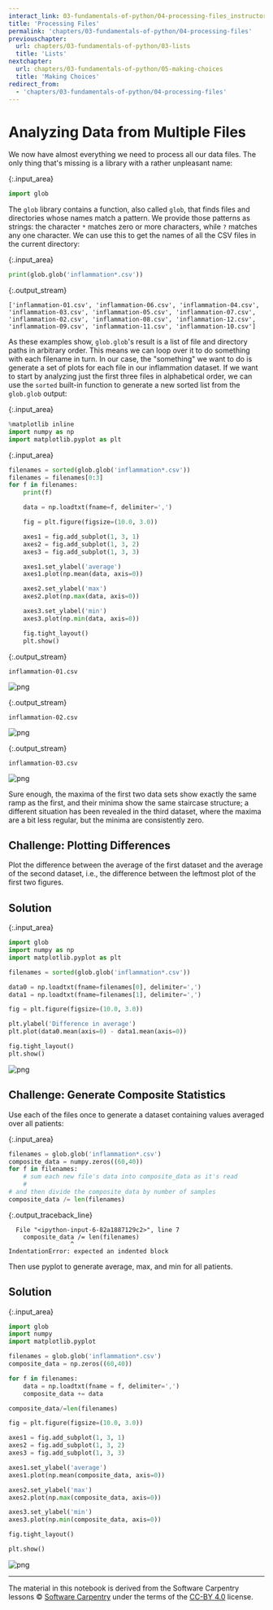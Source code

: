 ```yaml
---
interact_link: 03-fundamentals-of-python/04-processing-files_instructor.ipynb
title: 'Processing Files'
permalink: 'chapters/03-fundamentals-of-python/04-processing-files'
previouschapter:
  url: chapters/03-fundamentals-of-python/03-lists
  title: 'Lists'
nextchapter:
  url: chapters/03-fundamentals-of-python/05-making-choices
  title: 'Making Choices'
redirect_from:
  - 'chapters/03-fundamentals-of-python/04-processing-files'
---
```


# Analyzing Data from Multiple Files

We now have almost everything we need to process all our data files.
The only thing that's missing is a library with a rather unpleasant name:


{:.input_area}
```python
import glob
```

The `glob` library contains a function, also called `glob`,
that finds files and directories whose names match a pattern.
We provide those patterns as strings:
the character `*` matches zero or more characters,
while `?` matches any one character.
We can use this to get the names of all the CSV files in the current directory:


{:.input_area}
```python
print(glob.glob('inflammation*.csv'))
```

{:.output_stream}
```
['inflammation-01.csv', 'inflammation-06.csv', 'inflammation-04.csv', 'inflammation-03.csv', 'inflammation-05.csv', 'inflammation-07.csv', 'inflammation-02.csv', 'inflammation-08.csv', 'inflammation-12.csv', 'inflammation-09.csv', 'inflammation-11.csv', 'inflammation-10.csv']

```

As these examples show,
`glob.glob`'s result is a list of file and directory paths in arbitrary order.
This means we can loop over it
to do something with each filename in turn.
In our case,
the "something" we want to do is generate a set of plots for each file in our inflammation dataset.
If we want to start by analyzing just the first three files in alphabetical order, we can use the
`sorted` built-in function to generate a new sorted list from the `glob.glob` output:


{:.input_area}
```python
%matplotlib inline
import numpy as np
import matplotlib.pyplot as plt
```


{:.input_area}
```python
filenames = sorted(glob.glob('inflammation*.csv'))
filenames = filenames[0:3]
for f in filenames:
    print(f)

    data = np.loadtxt(fname=f, delimiter=',')

    fig = plt.figure(figsize=(10.0, 3.0))

    axes1 = fig.add_subplot(1, 3, 1)
    axes2 = fig.add_subplot(1, 3, 2)
    axes3 = fig.add_subplot(1, 3, 3)

    axes1.set_ylabel('average')
    axes1.plot(np.mean(data, axis=0))

    axes2.set_ylabel('max')
    axes2.plot(np.max(data, axis=0))

    axes3.set_ylabel('min')
    axes3.plot(np.min(data, axis=0))

    fig.tight_layout()
    plt.show()
```

{:.output_stream}
```
inflammation-01.csv

```


![png](../../images/chapters/03-fundamentals-of-python/04-processing-files_instructor_7_1.png)


{:.output_stream}
```
inflammation-02.csv

```


![png](../../images/chapters/03-fundamentals-of-python/04-processing-files_instructor_7_3.png)


{:.output_stream}
```
inflammation-03.csv

```


![png](../../images/chapters/03-fundamentals-of-python/04-processing-files_instructor_7_5.png)


Sure enough,
the maxima of the first two data sets show exactly the same ramp as the first,
and their minima show the same staircase structure;
a different situation has been revealed in the third dataset,
where the maxima are a bit less regular, but the minima are consistently zero.


<section class="challenge panel panel-success">
<div class="panel-heading">
<h2><span class="fa fa-pencil"></span> Challenge: Plotting Differences</h2>
</div>


<div class="panel-body">

<p>Plot the difference between the average of the first dataset
and the average of the second dataset,
i.e., the difference between the leftmost plot of the first two figures.</p>

</div>

</section>



<section class="solution panel panel-primary">
<div class="panel-heading">
<h2><span class="fa fa-eye"></span> Solution</h2>
</div>

</section>



{:.input_area}
```python
import glob
import numpy as np
import matplotlib.pyplot as plt

filenames = sorted(glob.glob('inflammation*.csv'))

data0 = np.loadtxt(fname=filenames[0], delimiter=',')
data1 = np.loadtxt(fname=filenames[1], delimiter=',')

fig = plt.figure(figsize=(10.0, 3.0))

plt.ylabel('Difference in average')
plt.plot(data0.mean(axis=0) - data1.mean(axis=0))

fig.tight_layout()
plt.show()
```


![png](../../images/chapters/03-fundamentals-of-python/04-processing-files_instructor_11_0.png)



<section class="challenge panel panel-success">
<div class="panel-heading">
<h2><span class="fa fa-pencil"></span> Challenge: Generate Composite Statistics</h2>
</div>


<div class="panel-body">

<p>Use each of the files once to generate a dataset containing values averaged over all patients:</p>

</div>

</section>



{:.input_area}
```python
filenames = glob.glob('inflammation*.csv')
composite_data = numpy.zeros((60,40))
for f in filenames:
    # sum each new file's data into composite_data as it's read
    #
# and then divide the composite_data by number of samples
composite_data /= len(filenames)
```


{:.output_traceback_line}
```
  File "<ipython-input-6-82a1887129c2>", line 7
    composite_data /= len(filenames)
                 ^
IndentationError: expected an indented block

```


Then use pyplot to generate average, max, and min for all patients.


<section class="solution panel panel-primary">
<div class="panel-heading">
<h2><span class="fa fa-eye"></span> Solution</h2>
</div>

</section>



{:.input_area}
```python
import glob
import numpy
import matplotlib.pyplot

filenames = glob.glob('inflammation*.csv')
composite_data = np.zeros((60,40))

for f in filenames:
    data = np.loadtxt(fname = f, delimiter=',')
    composite_data += data

composite_data/=len(filenames)

fig = plt.figure(figsize=(10.0, 3.0))

axes1 = fig.add_subplot(1, 3, 1)
axes2 = fig.add_subplot(1, 3, 2)
axes3 = fig.add_subplot(1, 3, 3)

axes1.set_ylabel('average')
axes1.plot(np.mean(composite_data, axis=0))

axes2.set_ylabel('max')
axes2.plot(np.max(composite_data, axis=0))

axes3.set_ylabel('min')
axes3.plot(np.min(composite_data, axis=0))

fig.tight_layout()

plt.show()
```


![png](../../images/chapters/03-fundamentals-of-python/04-processing-files_instructor_16_0.png)


---
The material in this notebook is derived from the Software Carpentry lessons
&copy; [Software Carpentry](http://software-carpentry.org/) under the terms
of the [CC-BY 4.0](https://creativecommons.org/licenses/by/4.0/) license.
